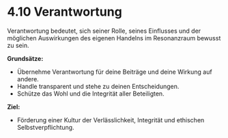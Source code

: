 # 4.10 Verantwortung

Verantwortung bedeutet, sich seiner Rolle, seines Einflusses und der möglichen Auswirkungen des eigenen Handelns im Resonanzraum bewusst zu sein.

**Grundsätze:**

- Übernehme Verantwortung für deine Beiträge und deine Wirkung auf andere.
- Handle transparent und stehe zu deinen Entscheidungen.
- Schütze das Wohl und die Integrität aller Beteiligten.

**Ziel:**

- Förderung einer Kultur der Verlässlichkeit, Integrität und ethischen Selbstverpflichtung.